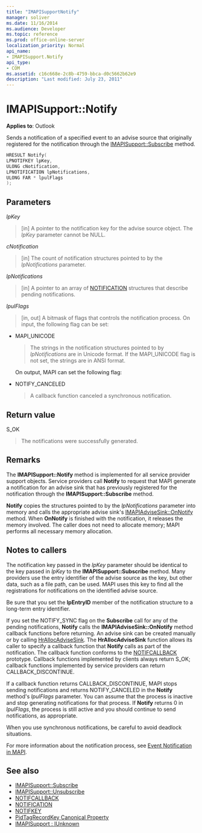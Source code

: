 ```yaml
---
title: "IMAPISupportNotify"
manager: soliver
ms.date: 11/16/2014
ms.audience: Developer
ms.topic: reference
ms.prod: office-online-server
localization_priority: Normal
api_name:
- IMAPISupport.Notify
api_type:
- COM
ms.assetid: c16c668e-2c8b-4759-bbca-d0c5662b62e9
description: "Last modified: July 23, 2011"
---
```


# IMAPISupport::Notify

**Applies to**: Outlook 
  
Sends a notification of a specified event to an advise source that originally registered for the notification through the [IMAPISupport::Subscribe](imapisupport-subscribe.md) method. 
  
```cpp
HRESULT Notify(
LPNOTIFKEY lpKey,
ULONG cNotification,
LPNOTIFICATION lpNotifications,
ULONG FAR * lpulFlags
);
```

## Parameters

_lpKey_
  
> [in] A pointer to the notification key for the advise source object. The  _lpKey_ parameter cannot be NULL. 
    
_cNotification_
  
> [in] The count of notification structures pointed to by the  _lpNotifications_ parameter. 
    
_lpNotifications_
  
> [in] A pointer to an array of [NOTIFICATION](notification.md) structures that describe pending notifications. 
    
_lpulFlags_
  
> [in, out] A bitmask of flags that controls the notification process. On input, the following flag can be set:
    
  - MAPI_UNICODE 
    
    > The strings in the notification structures pointed to by  _lpNotifications_ are in Unicode format. If the MAPI_UNICODE flag is not set, the strings are in ANSI format. 

    On output, MAPI can set the following flag:
        
  - NOTIFY_CANCELED 
    
    > A callback function canceled a synchronous notification.
    
## Return value

S_OK 
  
> The notifications were successfully generated.
    
## Remarks

The **IMAPISupport::Notify** method is implemented for all service provider support objects. Service providers call **Notify** to request that MAPI generate a notification for an advise sink that has previously registered for the notification through the **IMAPISupport::Subscribe** method. 
  
**Notify** copies the structures pointed to by the  _lpNotifications_ parameter into memory and calls the appropriate advise sink's [IMAPIAdviseSink::OnNotify](imapiadvisesink-onnotify.md) method. When **OnNotify** is finished with the notification, it releases the memory involved. The caller does not need to allocate memory; MAPI performs all necessary memory allocation. 
  
## Notes to callers

The notification key passed in the  _lpKey_ parameter should be identical to the key passed in  _lpKey_ to the **IMAPISupport::Subscribe** method. Many providers use the entry identifier of the advise source as the key, but other data, such as a file path, can be used. MAPI uses this key to find all the registrations for notifications on the identified advise source. 
  
Be sure that you set the **lpEntryID** member of the notification structure to a long-term entry identifier. 
  
If you set the NOTIFY_SYNC flag on the **Subscribe** call for any of the pending notifications, **Notify** calls the **IMAPIAdviseSink::OnNotify** method callback functions before returning. An advise sink can be created manually or by calling [HrAllocAdviseSink](hrallocadvisesink.md). The **HrAllocAdviseSink** function allows its caller to specify a callback function that **Notify** calls as part of the notification. The callback function conforms to the [NOTIFCALLBACK](notifcallback.md) prototype. Callback functions implemented by clients always return S_OK; callback functions implemented by service providers can return CALLBACK_DISCONTINUE. 
  
If a callback function returns CALLBACK_DISCONTINUE, MAPI stops sending notifications and returns NOTIFY_CANCELED in the **Notify** method's  _lpulFlags_ parameter. You can assume that the process is inactive and stop generating notifications for that process. If **Notify** returns 0 in  _lpulFlags_, the process is still active and you should continue to send notifications, as appropriate.
  
When you use synchronous notifications, be careful to avoid deadlock situations.
  
For more information about the notification process, see [Event Notification in MAPI](event-notification-in-mapi.md). 
  
## See also

- [IMAPISupport::Subscribe](imapisupport-subscribe.md)  
- [IMAPISupport::Unsubscribe](imapisupport-unsubscribe.md)  
- [NOTIFCALLBACK](notifcallback.md) 
- [NOTIFICATION](notification.md)  
- [NOTIFKEY](notifkey.md)  
- [PidTagRecordKey Canonical Property](pidtagrecordkey-canonical-property.md)  
- [IMAPISupport : IUnknown](imapisupportiunknown.md)

